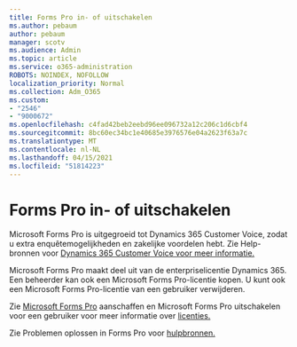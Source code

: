 ```yaml
---
title: Forms Pro in- of uitschakelen
ms.author: pebaum
author: pebaum
manager: scotv
ms.audience: Admin
ms.topic: article
ms.service: o365-administration
ROBOTS: NOINDEX, NOFOLLOW
localization_priority: Normal
ms.collection: Adm_O365
ms.custom:
- "2546"
- "9000672"
ms.openlocfilehash: c4fad42beb2eebd96ee096732a12c206c1d6cbf4
ms.sourcegitcommit: 8bc60ec34bc1e40685e3976576e04a2623f63a7c
ms.translationtype: MT
ms.contentlocale: nl-NL
ms.lasthandoff: 04/15/2021
ms.locfileid: "51814223"
---
```

# <a name="enable-or-disable-forms-pro"></a>Forms Pro in- of uitschakelen

Microsoft Forms Pro is uitgegroeid tot Dynamics 365 Customer Voice, zodat u extra enquêtemogelijkheden en zakelijke voordelen hebt. Zie Help-bronnen voor [Dynamics 365 Customer Voice voor meer informatie.](https://go.microsoft.com/fwlink/p/?linkid=2128357)  

Microsoft Forms Pro maakt deel uit van de enterpriselicentie Dynamics 365. Een beheerder kan ook een Microsoft Forms Pro-licentie kopen. U kunt ook een Microsoft Forms Pro-licentie van een gebruiker verwijderen.  

Zie [Microsoft Forms Pro](https://docs.microsoft.com/forms-pro/purchase#purchase-microsoft-forms-pro-for-users-in-a-dynamics-365-tenant) aanschaffen en Microsoft Forms Pro uitschakelen voor een gebruiker voor meer informatie over [licenties.](https://docs.microsoft.com/forms-pro/purchase#disable-microsoft-forms-pro-for-a-user-1)
  
Zie Problemen oplossen in Forms Pro voor [hulpbronnen.](https://docs.microsoft.com/forms-pro/troubleshoot)